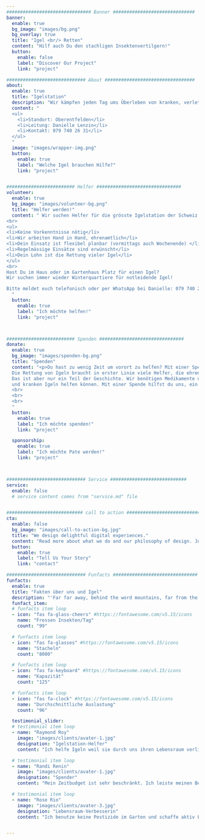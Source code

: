 ```yaml
---
############################### Banner ##############################
banner:
  enable: true
  bg_image: "images/bg.png"
  bg_overlay: true
  title: "Igel <br/> Retten"
  content: "Hilf auch Du den stachligen Insektenvertilgern!"
  button:
    enable: false
    label: "Discover Our Project"
    link: "project"

############################# About #################################
about:
  enable: true
  title: "Igelstation"
  description: "Wir kämpfen jeden Tag ums Überleben von kranken, verletzten Igeln oder Igelbabys ohne Mutter. Wir sind die grösste Igelstation der Schweiz. "
  content: "
  <ul>
    <li>Standort: Oberentfelden</li>
    <li>Leitung: Danielle Lenzin</li>
    <li>Kontakt: 079 740 26 31</li>
  </ul>
  "
  image: "images/wrapper-img.png"
  button:
    enable: true
    label: "Welche Igel brauchen Hilfe?"
    link: "project"


######################### Helfer ###############################
volunteer:
  enable: true
  bg_image: "images/volunteer-bg.png"
  title: "Helfer werden!"
  content: " Wir suchen Helfer für die grösste Igelstation der Schweiz: füttern, shoppen geben, misten!
<br>
<ul>
<li>Keine Vorkenntnisse nötig</li>
<li>Wir arbeiten Hand in Hand, ehrenamtlich</li>
<li>Dein Einsatz ist flexibel planbar (vormittags auch Wochenende) </li>
<li>Regelmässige Einsätze sind erwünscht</li>
<li>Dein Lohn ist die Rettung vieler Igel</li>
</ul>
<br>
Hast Du im Haus oder im Gartenhaus Platz für einen Igel? 
Wir suchen immer wieder Winterquartiere für notleidende Igel!

Bitte meldet euch telefonisch oder per WhatsApp bei Danielle: 079 740 26 31
  "
  button:
    enable: true
    label: "Ich möchte helfen!"
    link: "project"



######################### Spenden ###############################
donate:
  enable: true
  bg_image: "images/spenden-bg.png"
  title: "Spenden"
  content: "<p>Du hast zu wenig Zeit um vorort zu helfen? Mit einer Spende kannst du uns auch unterstützen!</p>
  Die Rettung von Igeln braucht in erster Linie viele Helfer, die ehrenamtlich arbeiten. 
  Das ist aber nur ein Teil der Geschichte. Wir benötigen Medikamente und das richtige Futter, damit wir verletzten 
  und kranken Igeln helfen können. Mit einer Spende hilfst du uns, ein paar Sorgen bezüglich los zu werden.
  <br>
  <br>
  <br>
  "
  button:
    enable: true
    label: "Ich möchte spenden!"
    link: "project"

  sponsorship:
    enable: true
    label: "Ich möchte Pate werden!"
    link: "project"



############################# Service ############################
service:
  enable: false
  # service content comes from "service.md" file


############################ call to action ###########################
cta:
  enable: false
  bg_image: "images/call-to-action-bg.jpg"
  title: "We design delightful digital experiences."
  content: "Read more about what we do and our philosophy of design. Judge for yourself The work and results <br> we’ve achieved for other clients, and meet our highly experienced Team who just love to design."
  button:
    enable: true
    label: "Tell Us Your Story"
    link: "contact"

############################# Funfacts ###############################
funfacts:
  enable: true
  title: "Fakten über uns und Igel"
  description: "'Far far away, behind the word mountains, far from the countries Vokalia and Consonantia, <br> there live the blind texts. Separated they live in Bookmarksgrove right at the coast of the Semantics'"
  funfact_item:
  # funfacts item loop
  - icon: "fas fa-glass-cheers" #https://fontawesome.com/v5.15/icons
    name: "Fressen Insekten/Tag"
    count: "99"

  # funfacts item loop
  - icon: "fas fa-glasses" #https://fontawesome.com/v5.15/icons
    name: "Stacheln"
    count: "8000"

  # funfacts item loop
  - icon: "fas fa-keyboard" #https://fontawesome.com/v5.15/icons
    name: "Kapazität"
    count: "125"

  # funfacts item loop
  - icon: "fas fa-clock" #https://fontawesome.com/v5.15/icons
    name: "Durchschnittliche Auslastung"
    count: "96"

  testimonial_slider:
  # testimonial item loop
  - name: "Raymond Roy"
    image: "images/clients/avater-1.jpg"
    designation: "Igelstation-Helfer"
    content: "Ich helfe Igeln weil sie durch uns ihren Lebensraum verlieren"

  # testimonial item loop
  - name: "Randi Renin"
    image: "images/clients/avater-1.jpg"
    designation: "Spender"
    content: "Mein Zeitbudget ist sehr beschränkt. Ich leiste meinen Beitrag über regelmässige Spenden, damit verletzte Igel medizinisch behandelt werden können und genug zu fressen bekommen"

  # testimonial item loop
  - name: "Rose Rio"
    image: "images/clients/avater-3.jpg"
    designation: "Lebensraum-Verbesserin"
    content: "Ich benutze keine Pestizide im Garten und schaffe aktiv Lebensraum mit einer naturnahen Gestaltung. Ausserdem habe ich zwei bewohnte Igelhäuser!"


---
```


